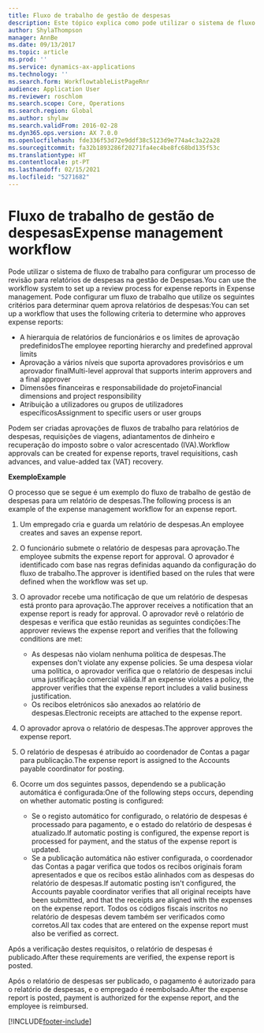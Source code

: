 ```yaml
---
title: Fluxo de trabalho de gestão de despesas
description: Este tópico explica como pode utilizar o sistema de fluxo de trabalho no Microsoft Dynamics 365 Finance, para configurar um processo de revisão para relatórios de despesas na gestão de Despesas.
author: ShylaThompson
manager: AnnBe
ms.date: 09/13/2017
ms.topic: article
ms.prod: ''
ms.service: dynamics-ax-applications
ms.technology: ''
ms.search.form: WorkflowtableListPageRnr
audience: Application User
ms.reviewer: roschlom
ms.search.scope: Core, Operations
ms.search.region: Global
ms.author: shylaw
ms.search.validFrom: 2016-02-28
ms.dyn365.ops.version: AX 7.0.0
ms.openlocfilehash: fde336f53d72e9ddf38c5123d9e774a4c3a22a28
ms.sourcegitcommit: fa32b1893286f20271fa4ec4be8fc68bd135f53c
ms.translationtype: HT
ms.contentlocale: pt-PT
ms.lasthandoff: 02/15/2021
ms.locfileid: "5271682"
---
```

# <a name="expense-management-workflow"></a><span data-ttu-id="33019-103">Fluxo de trabalho de gestão de despesas</span><span class="sxs-lookup"><span data-stu-id="33019-103">Expense management workflow</span></span>

<span data-ttu-id="33019-104">Pode utilizar o sistema de fluxo de trabalho para configurar um processo de revisão para relatórios de despesas na gestão de Despesas.</span><span class="sxs-lookup"><span data-stu-id="33019-104">You can use the workflow system to set up a review process for expense reports in Expense management.</span></span> <span data-ttu-id="33019-105">Pode configurar um fluxo de trabalho que utilize os seguintes critérios para determinar quem aprova relatórios de despesas:</span><span class="sxs-lookup"><span data-stu-id="33019-105">You can set up a workflow that uses the following criteria to determine who approves expense reports:</span></span>

- <span data-ttu-id="33019-106">A hierarquia de relatórios de funcionários e os limites de aprovação predefinidos</span><span class="sxs-lookup"><span data-stu-id="33019-106">The employee reporting hierarchy and predefined approval limits</span></span>
- <span data-ttu-id="33019-107">Aprovação a vários níveis que suporta aprovadores provisórios e um aprovador final</span><span class="sxs-lookup"><span data-stu-id="33019-107">Multi-level approval that supports interim approvers and a final approver</span></span>
- <span data-ttu-id="33019-108">Dimensões financeiras e responsabilidade do projeto</span><span class="sxs-lookup"><span data-stu-id="33019-108">Financial dimensions and project responsibility</span></span>
- <span data-ttu-id="33019-109">Atribuição a utilizadores ou grupos de utilizadores específicos</span><span class="sxs-lookup"><span data-stu-id="33019-109">Assignment to specific users or user groups</span></span>

<span data-ttu-id="33019-110">Podem ser criadas aprovações de fluxos de trabalho para relatórios de despesas, requisições de viagens, adiantamentos de dinheiro e recuperação do imposto sobre o valor acrescentado (IVA).</span><span class="sxs-lookup"><span data-stu-id="33019-110">Workflow approvals can be created for expense reports, travel requisitions, cash advances, and value-added tax (VAT) recovery.</span></span>

<span data-ttu-id="33019-111">**Exemplo**</span><span class="sxs-lookup"><span data-stu-id="33019-111">**Example**</span></span>

<span data-ttu-id="33019-112">O processo que se segue é um exemplo do fluxo de trabalho de gestão de despesas para um relatório de despesas.</span><span class="sxs-lookup"><span data-stu-id="33019-112">The following process is an example of the expense management workflow for an expense report.</span></span>

1. <span data-ttu-id="33019-113">Um empregado cria e guarda um relatório de despesas.</span><span class="sxs-lookup"><span data-stu-id="33019-113">An employee creates and saves an expense report.</span></span>
2. <span data-ttu-id="33019-114">O funcionário submete o relatório de despesas para aprovação.</span><span class="sxs-lookup"><span data-stu-id="33019-114">The employee submits the expense report for approval.</span></span> <span data-ttu-id="33019-115">O aprovador é identificado com base nas regras definidas aquando da configuração do fluxo de trabalho.</span><span class="sxs-lookup"><span data-stu-id="33019-115">The approver is identified based on the rules that were defined when the workflow was set up.</span></span>
3. <span data-ttu-id="33019-116">O aprovador recebe uma notificação de que um relatório de despesas está pronto para aprovação.</span><span class="sxs-lookup"><span data-stu-id="33019-116">The approver receives a notification that an expense report is ready for approval.</span></span> <span data-ttu-id="33019-117">O aprovador revê o relatório de despesas e verifica que estão reunidas as seguintes condições:</span><span class="sxs-lookup"><span data-stu-id="33019-117">The approver reviews the expense report and verifies that the following conditions are met:</span></span>

    - <span data-ttu-id="33019-118">As despesas não violam nenhuma política de despesas.</span><span class="sxs-lookup"><span data-stu-id="33019-118">The expenses don't violate any expense policies.</span></span> <span data-ttu-id="33019-119">Se uma despesa violar uma política, o aprovador verifica que o relatório de despesas inclui uma justificação comercial válida.</span><span class="sxs-lookup"><span data-stu-id="33019-119">If an expense violates a policy, the approver verifies that the expense report includes a valid business justification.</span></span>
    - <span data-ttu-id="33019-120">Os recibos eletrónicos são anexados ao relatório de despesas.</span><span class="sxs-lookup"><span data-stu-id="33019-120">Electronic receipts are attached to the expense report.</span></span>

4. <span data-ttu-id="33019-121">O aprovador aprova o relatório de despesas.</span><span class="sxs-lookup"><span data-stu-id="33019-121">The approver approves the expense report.</span></span>
5. <span data-ttu-id="33019-122">O relatório de despesas é atribuído ao coordenador de Contas a pagar para publicação.</span><span class="sxs-lookup"><span data-stu-id="33019-122">The expense report is assigned to the Accounts payable coordinator for posting.</span></span>
6. <span data-ttu-id="33019-123">Ocorre um dos seguintes passos, dependendo se a publicação automática é configurada:</span><span class="sxs-lookup"><span data-stu-id="33019-123">One of the following steps occurs, depending on whether automatic posting is configured:</span></span>

    - <span data-ttu-id="33019-124">Se o registo automático for configurado, o relatório de despesas é processado para pagamento, e o estado do relatório de despesas é atualizado.</span><span class="sxs-lookup"><span data-stu-id="33019-124">If automatic posting is configured, the expense report is processed for payment, and the status of the expense report is updated.</span></span>
    - <span data-ttu-id="33019-125">Se a publicação automática não estiver configurada, o coordenador das Contas a pagar verifica que todos os recibos originais foram apresentados e que os recibos estão alinhados com as despesas do relatório de despesas.</span><span class="sxs-lookup"><span data-stu-id="33019-125">If automatic posting isn't configured, the Accounts payable coordinator verifies that all original receipts have been submitted, and that the receipts are aligned with the expenses on the expense report.</span></span> <span data-ttu-id="33019-126">Todos os códigos fiscais inscritos no relatório de despesas devem também ser verificados como corretos.</span><span class="sxs-lookup"><span data-stu-id="33019-126">All tax codes that are entered on the expense report must also be verified as correct.</span></span>

<span data-ttu-id="33019-127">Após a verificação destes requisitos, o relatório de despesas é publicado.</span><span class="sxs-lookup"><span data-stu-id="33019-127">After these requirements are verified, the expense report is posted.</span></span>

<span data-ttu-id="33019-128">Após o relatório de despesas ser publicado, o pagamento é autorizado para o relatório de despesas, e o empregado é reembolsado.</span><span class="sxs-lookup"><span data-stu-id="33019-128">After the expense report is posted, payment is authorized for the expense report, and the employee is reimbursed.</span></span>


[!INCLUDE[footer-include](../includes/footer-banner.md)]